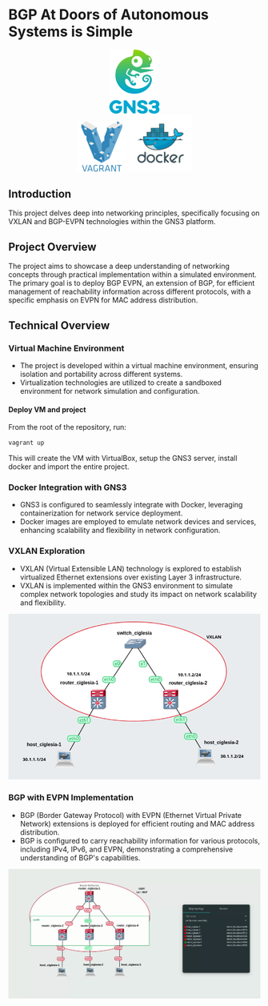 # BGP At Doors of Autonomous Systems is Simple

<p align="center">
  <img src="gns3.png" width="20%"/> 
  <br/>
  <img src="vagrant.png" style="width: 20%;" />
  <img src="docker.png" style="width: 25%;" />
</p>

## Introduction

This project delves deep into networking principles, specifically focusing on VXLAN and BGP-EVPN technologies within the GNS3 platform.

## Project Overview

The project aims to showcase a deep understanding of networking concepts through practical implementation within a simulated environment. The primary goal is to deploy BGP EVPN, an extension of BGP, for efficient management of reachability information across different protocols, with a specific emphasis on EVPN for MAC address distribution.

## Technical Overview

### Virtual Machine Environment

- The project is developed within a virtual machine environment, ensuring isolation and portability across different systems.
- Virtualization technologies are utilized to create a sandboxed environment for network simulation and configuration.

#### Deploy VM and project

From the root of the repository, run:
```bash
vagrant up
```

This will create the VM with VirtualBox, setup the GNS3 server, install docker and import the entire project.

### Docker Integration with GNS3

- GNS3 is configured to seamlessly integrate with Docker, leveraging containerization for network service deployment.
- Docker images are employed to emulate network devices and services, enhancing scalability and flexibility in network configuration.

### VXLAN Exploration

- VXLAN (Virtual Extensible LAN) technology is explored to establish virtualized Ethernet extensions over existing Layer 3 infrastructure.
- VXLAN is implemented within the GNS3 environment to simulate complex network topologies and study its impact on network scalability and flexibility.

[![](p2.topology.png)](https://github.com/AndreIglesias/Bgp-At-Doors-of-Autonomous-Systems-is-Simple/tree/main/P2)

### BGP with EVPN Implementation

- BGP (Border Gateway Protocol) with EVPN (Ethernet Virtual Private Network) extensions is deployed for efficient routing and MAC address distribution.
- BGP is configured to carry reachability information for various protocols, including IPv4, IPv6, and EVPN, demonstrating a comprehensive understanding of BGP's capabilities.

[![](p3.topology.gif)](https://github.com/AndreIglesias/Bgp-At-Doors-of-Autonomous-Systems-is-Simple/tree/main/P3)

